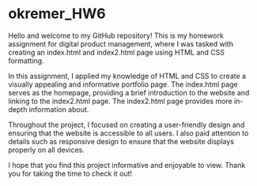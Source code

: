 # okremer_HW6

Hello and welcome to my GitHub repository! This is my homework assignment for digital product management, where I was tasked with creating an index.html and index2.html page using HTML and CSS formatting.

In this assignment, I applied my knowledge of HTML and CSS to create a visually appealing and informative portfolio page. The index.html page serves as the homepage, providing a brief introduction to the website and linking to the index2.html page. The index2.html page provides more in-depth information about.

Throughout the project, I focused on creating a user-friendly design and ensuring that the website is accessible to all users. I also paid attention to details such as responsive design to ensure that the website displays properly on all devices.

I hope that you find this project informative and enjoyable to view. Thank you for taking the time to check it out!
